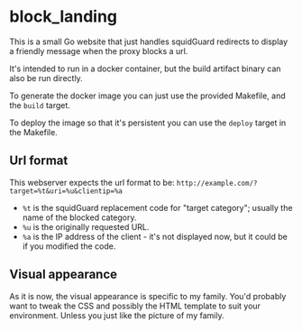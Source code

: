 # block_landing

This is a small Go website that just handles squidGuard redirects to display a friendly message when the proxy blocks a url.

It's intended to run in a docker container, but the build artifact binary can also be run directly.

To generate the docker image you can just use the provided Makefile, and the `build` target.

To deploy the image so that it's persistent you can use the `deploy` target in the Makefile.

## Url format

This webserver expects the url format to be:
`http://example.com/?target=%t&uri=%u&clientip=%a`

 * `%t` is the squidGuard replacement code for "target category"; usually the name of the blocked category.
 * `%u` is the originally requested URL.
 * `%a` is the IP address of the client - it's not displayed now, but it could be if you modified the code.


## Visual appearance

As it is now, the visual appearance is specific to my family.
You'd probably want to tweak the CSS and possibly the HTML template to suit your environment.
Unless you just like the picture of my family.
